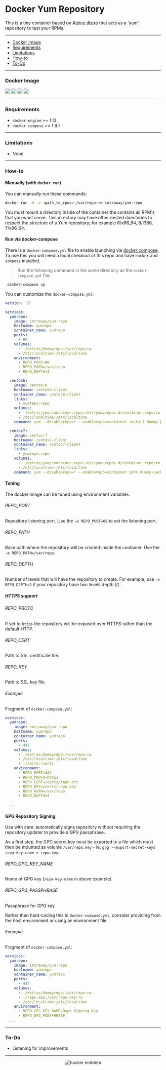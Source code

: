 # Docker Yum Repository

This is a tiny container based on [Alpine distro](https://alpinelinux.org/) that acts as a 'yum' repository to test your RPMs.

---

* [Docker Image](#docker-image)
* [Requirements](#requirements)
* [Limitations](#limitations)
* [How-to](#how-to)
* [To-Do](#to-do)

---
### Docker Image

[![](https://images.microbadger.com/badges/version/intraway/yum-repo.svg)](https://microbadger.com/images/intraway/yum-repo "Get your own version badge on microbadger.com") [![](https://images.microbadger.com/badges/image/intraway/yum-repo.svg)](https://microbadger.com/images/intraway/yum-repo "Get your own image badge on microbadger.com") [![](https://images.microbadger.com/badges/commit/intraway/yum-repo.svg)](https://microbadger.com/images/intraway/yum-repo "Get your own commit badge on microbadger.com") [![](https://images.microbadger.com/badges/license/intraway/yum-repo.svg)](https://microbadger.com/images/intraway/yum-repo "Get your own license badge on microbadger.com")

---

### Requirements
* `docker-engine` >= 1.12
* `docker-compose` >= 1.8.1

---

### Limitations
* None

---

### How-to

#### Manually (with `docker run`)

You can manually run these commands:

```bash
docker run -d -v <path_to_rpms>:/var/repo:rw intraway/yum-repo
```

You must mount a directory inside of the container the contains all RPM's that you want serve.
This directory may have other nested directories to respect the structure of a Yum repository; for example 6/x86_64, 6/i386, 7/x86_64.

#### Run via docker-compose

There is a `docker-compose.yml` file to enable launching via [docker compose](https://docs.docker.com/compose/).
To use this you will need a local checkout of this repo and have `docker` and `compose` installed.

> Run the following command in the same directory as the `docker-compose.yml` file:

```bash
 docker-compose up
```

You can customize the `docker-compose.yml`:

```yaml
version: '2'

services:
  yumrepo:
    image: intraway/yum-repo
    hostname: yumrepo
    container_name: yumrepo
    ports:
      - 80
    volumes:
      - ./extras/dummyrepo:/var/repo:rw
      - /etc/localtime:/etc/localtime
    environment:
      - REPO_PORT=80
      - REPO_PATH=/var/repo
      - REPO_DEPTH=2

  centos6:
    image: centos:6
    hostname: centos6-client
    container_name: centos6-client
    links:
      - yumrepo:repo
    volumes:
      - ./extras/yum/container.repo:/etc/yum.repos.d/container.repo:ro
      - /etc/localtime:/etc/localtime
    command: yum --disablerepo=* --enablerepo=container install dummy-package-1.2

  centos7:
    image: centos:7
    hostname: centos7-client
    container_name: centos7-client
    links:
      - yumrepo:repo
    volumes:
      - ./extras/yum/container.repo:/etc/yum.repos.d/container.repo:ro
      - /etc/localtime:/etc/localtime
    command: yum --disablerepo=* --enablerepo=container info dummy-package-1.0_SNAPSHOT
```

#### Tuning

The docker image can be tuned using environment variables.

###### REPO_PORT
Repository listening port. Use the `-e REPO_PORT=80` to set the listening port.

###### REPO_PATH
Base path where the repository will be created inside the container. Use the `-e REPO_PATH=/var/repo`.

###### REPO_DEPTH
Number of levels that will have the repository to create. For example, use `-e REPO_DEPTH=2` if your repository have two levels depth (<relversion>/<architecture>).

##### HTTPS support

###### REPO_PROTO
If set to `https` the repository will be exposed over HTTPS rather than the default HTTP.

###### REPO_CERT
Path to SSL certificate file.

###### REPO_KEY
Path to SSL key file.

###### Example 
Fragment of `docker-compose.yml`:

```yaml
services:
  yumrepo:
    image: intraway/yum-repo
    hostname: yumrepo
    container_name: yumrepo
    ports:
      - 443
    volumes:
      - ./extras/dummyrepo:/var/repo:rw
      - /etc/localtime:/etc/localtime
      - ./certs:/certs
    environment:
      - REPO_PORT=443
      - REPO_PROTO=https
      - REPO_CERT=/certs/repo.crt
      - REPO_KEY=/certs/repo.key
      - REPO_PATH=/var/repo
      - REPO_DEPTH=2
      
  ...
```

#### GPG Repository Signing
Use with care: automatically signs repository without requiring the repository updater to provide a GPG passphrase.

As a first step, the GPG secret key must be exported to a file which must then be mounted as volume `/var/repo.key` - ie. `gpg --export-secret-keys repo-key-name > repo.key`.

###### REPO\_GPG\_KEY_NAME
Name of GPG key (`repo-key-name` in above example).

###### REPO\_GPG\_PASSPHRASE
Passphrase for GPG key.

Rather than hard-coding this in `docker-compose.yml`, consider providing from the host environment or using an environment file.

###### Example
Fragment of `docker-compose.yml`:

```yaml
services:
  yumrepo:
    image: intraway/yum-repo
    hostname: yumrepo
    container_name: yumrepo
    ports:
      - 443
    volumes:
      - ./extras/dummyrepo:/var/repo:rw
      - ./repo.key:/var/repo.key:ro
      - /etc/localtime:/etc/localtime
    environment:
      - REPO_GPG_KEY_NAME=Repo Signing Key
      - REPO_GPG_PASSPHRASE      
  ...
```

---

### To-Do
* Listening for improvements

---

<p align="center"><img src="http://www.catb.org/hacker-emblem/glider.png" alt="hacker emblem"></p>
